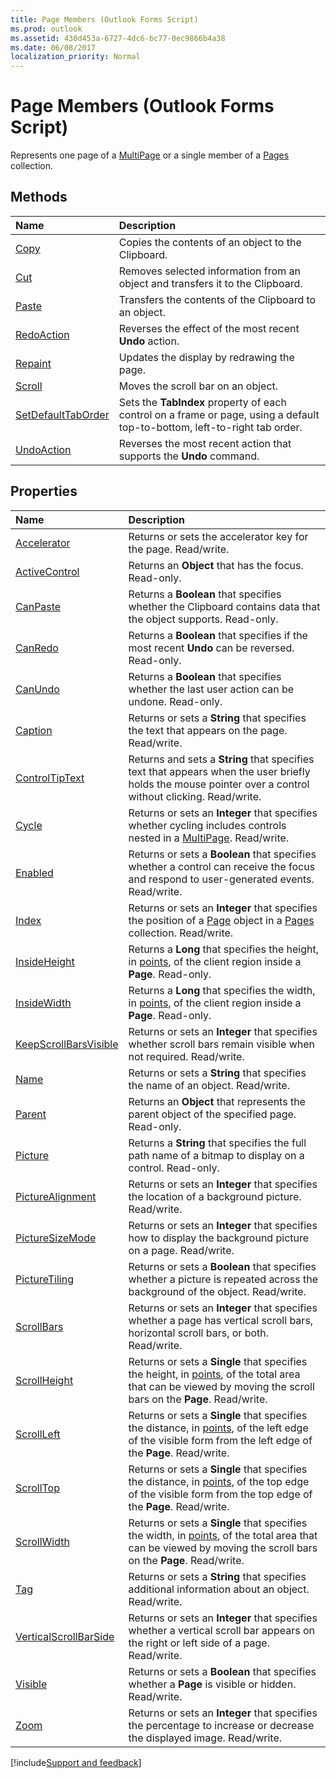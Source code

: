 ```yaml
---
title: Page Members (Outlook Forms Script)
ms.prod: outlook
ms.assetid: 430d453a-6727-4dc6-bc77-0ec9866b4a38
ms.date: 06/08/2017
localization_priority: Normal
---
```



# Page Members (Outlook Forms Script)

Represents one page of a  [MultiPage](Outlook.multipage.md) or a single member of a [Pages](Outlook.pages.md) collection.


## Methods



|Name|Description|
|:-----|:-----|
| [Copy](Outlook.Page.copy.md)|Copies the contents of an object to the Clipboard.|
| [Cut](Outlook.Page.cut.md)|Removes selected information from an object and transfers it to the Clipboard.|
| [Paste](Outlook.Page.paste.md)|Transfers the contents of the Clipboard to an object.|
| [RedoAction](Outlook.Page.redoaction.md)|Reverses the effect of the most recent  **Undo** action.|
| [Repaint](Outlook.Page.repaint.md)|Updates the display by redrawing the page.|
| [Scroll](Outlook.Page.scroll.md)|Moves the scroll bar on an object.|
| [SetDefaultTabOrder](Outlook.Page.setdefaulttaborder.md)|Sets the  **TabIndex** property of each control on a frame or page, using a default top-to-bottom, left-to-right tab order.|
| [UndoAction](Outlook.Page.undoaction.md)|Reverses the most recent action that supports the  **Undo** command.|



## Properties



|Name|Description|
|:-----|:-----|
| [Accelerator](Outlook.Page.accelerator.md)|Returns or sets the accelerator key for the page. Read/write.|
| [ActiveControl](Outlook.Page.activecontrol.md)|Returns an  **Object** that has the focus. Read-only.|
| [CanPaste](Outlook.Page.canpaste.md)|Returns a  **Boolean** that specifies whether the Clipboard contains data that the object supports. Read-only.|
| [CanRedo](Outlook.Page.canredo.md)|Returns a  **Boolean** that specifies if the most recent **Undo** can be reversed. Read-only.|
| [CanUndo](Outlook.Page.canundo.md)|Returns a  **Boolean** that specifies whether the last user action can be undone. Read-only.|
| [Caption](Outlook.Page.caption.md)|Returns or sets a  **String** that specifies the text that appears on the page. Read/write.|
| [ControlTipText](Outlook.Page.controltiptext.md)|Returns and sets a  **String** that specifies text that appears when the user briefly holds the mouse pointer over a control without clicking. Read/write.|
| [Cycle](Outlook.Page.cycle.md)|Returns or sets an  **Integer** that specifies whether cycling includes controls nested in a [MultiPage](Outlook.multipage.md). Read/write.|
| [Enabled](Outlook.Page.enabled.md)|Returns or sets a  **Boolean** that specifies whether a control can receive the focus and respond to user-generated events. Read/write.|
| [Index](Outlook.Page.index.md)|Returns or sets an  **Integer** that specifies the position of a [Page](Outlook.Page.md) object in a [Pages](Outlook.pages.md) collection. Read/write.|
| [InsideHeight](Outlook.Page.insideheight.md)|Returns a  **Long** that specifies the height, in [points](../language/glossary/vbe-glossary.md#point), of the client region inside a **Page**. Read-only.|
| [InsideWidth](Outlook.Page.insidewidth.md)|Returns a  **Long** that specifies the width, in [points](../language/glossary/vbe-glossary.md#point), of the client region inside a **Page**. Read-only.|
| [KeepScrollBarsVisible](Outlook.Page.keepscrollbarsvisible.md)|Returns or sets an  **Integer** that specifies whether scroll bars remain visible when not required. Read/write.|
| [Name](Outlook.Page.name.md)|Returns or sets a  **String** that specifies the name of an object. Read/write.|
| [Parent](Outlook.Page.parent.md)|Returns an  **Object** that represents the parent object of the specified page. Read-only.|
| [Picture](Outlook.Page.picture.md)|Returns a  **String** that specifies the full path name of a bitmap to display on a control. Read-only.|
| [PictureAlignment](Outlook.Page.picturealignment.md)|Returns or sets an  **Integer** that specifies the location of a background picture. Read/write.|
| [PictureSizeMode](Outlook.Page.picturesizemode.md)|Returns or sets an  **Integer** that specifies how to display the background picture on a page. Read/write.|
| [PictureTiling](Outlook.Page.picturetiling.md)|Returns or sets a  **Boolean** that specifies whether a picture is repeated across the background of the object. Read/write.|
| [ScrollBars](Outlook.Page.scrollbars.md)|Returns or sets an  **Integer** that specifies whether a page has vertical scroll bars, horizontal scroll bars, or both. Read/write.|
| [ScrollHeight](Outlook.Page.scrollheight.md)|Returns or sets a  **Single** that specifies the height, in [points](../language/glossary/vbe-glossary.md#point), of the total area that can be viewed by moving the scroll bars on the **Page**. Read/write.|
| [ScrollLeft](Outlook.Page.scrollleft.md)|Returns or sets a  **Single** that specifies the distance, in [points](../language/glossary/vbe-glossary.md#point), of the left edge of the visible form from the left edge of the **Page**. Read/write.|
| [ScrollTop](Outlook.Page.scrolltop.md)|Returns or sets a  **Single** that specifies the distance, in [points](../language/glossary/vbe-glossary.md#point), of the top edge of the visible form from the top edge of the **Page**. Read/write.|
| [ScrollWidth](Outlook.Page.scrollwidth.md)|Returns or sets a  **Single** that specifies the width, in [points](../language/glossary/vbe-glossary.md#point), of the total area that can be viewed by moving the scroll bars on the **Page**. Read/write.|
| [Tag](Outlook.Page.tag.md)|Returns or sets a  **String** that specifies additional information about an object. Read/write.|
| [VerticalScrollBarSide](Outlook.Page.verticalscrollbarside.md)|Returns or sets an  **Integer** that specifies whether a vertical scroll bar appears on the right or left side of a page. Read/write.|
| [Visible](Outlook.Page.visible.md)|Returns or sets a  **Boolean** that specifies whether a **Page** is visible or hidden. Read/write.|
| [Zoom](Outlook.Page.zoom.md)|Returns or sets an  **Integer** that specifies the percentage to increase or decrease the displayed image. Read/write.|

[!include[Support and feedback](~/includes/feedback-boilerplate.md)]